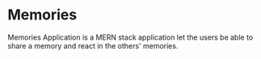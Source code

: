 # Memories
Memories Application is a MERN stack application let the users be able to share a memory and react in the others' memories.
